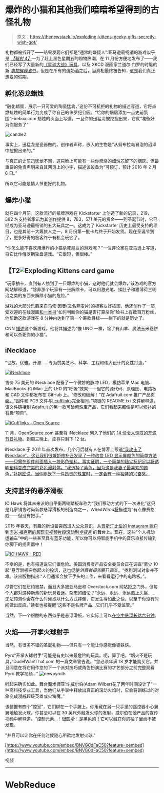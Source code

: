 # 爆炸的小猫和其他我们暗暗希望得到的古怪礼物

> 原文：<https://thenewstack.io/exploding-kittens-geeky-gifts-secretly-wish-got/>

礼物都被拆开了——结果发现它们都是“通常的嫌疑人”:亚马逊最畅销的游戏似乎是 [*【辐射 4】*](https://www.amazon.com/Fallout-4-PlayStation/dp/B00YQ2KCWO/ref=sr_1_1?ie=UTF8&qid=1450976430&sr=8-1&keywords=Fallout+4)—为了赶上黑色星期五的购物热潮，在 11 月份方便地发布了——我们已经写了大量新的[《星球大战》玩具](https://thenewstack.io/stars-wars-launches-new-mega-explosion-marketing/)，以及 XKCD 漫画家兰道尔·门罗的时髦的新 [*事物解释者*书](https://thenewstack.io/xkcd-cartoonist-explains-all-the-things/)。但是在所有的蛋奶酒之后，当真相最终被告知…这是我们真正想要的假期。

## 孵化恐龙蜡烛

“融化蜡蛋，展示一只可爱的陶瓷猛禽，”这份不可抗拒的礼物的描述写道，它将点燃蜡烛的简单行为变成了你自己的侏罗纪公园。“给你的蜗居添加一点史前氛围”Firebox.com 蜡烛的页面上写道，一旦你的迅猛龙被挖掘出来，它就“准备好为你服务了”

![candle2](img/bfa62f2f7165c96017f07b2f3a481155.png)

事实上，迅猛龙是瓷器做的。创作者声称，嵌入的生物是“从努布拉岛冒泡的沼泽中挖掘出来的。”

与真正的史前迅猛龙不同，这只脸上可能有一些你燃烧的蜡烛芯留下的烟灰。但最重要的免责声明来自其网页上的小字，描述该设备为“可预订，预计 2016 年 2 月 8 日。”

所以它可能是情人节更好的礼物。

## 爆炸小猫

就在四个月前，这款流行的纸牌游戏在 Kickstarter 上创造了新的记录，219，382 名支持者承诺为其创作提供 8，783，571 美元的资金——到圣诞节时，它已经成为亚马逊最畅销的五大玩具之一。这成为了 Kickstarter 历史上最受支持的项目，也是其前十大筹款人之一，8 月份第一批卡片终于开始发货。现在圣诞节到了，更多好奇的极客终于有机会玩它了。

"你怎么能不喜欢用爆炸的小猫杀死朋友的游戏呢？"一位评论家在亚马逊上写道，将它比作俄罗斯轮盘游戏。“它很短，但很棒。”

## 【T2![Exploding Kittens card game ](img/7d91927b9b2a8a9cc3a25912f883862b.png)

“玩家抽卡，直到有人抽到了一只爆炸的小猫，这时他们就会爆炸，”该游戏的官方网站解释道，“除非那个玩家有一张解除卡，可以用激光笔、揉肚子和猫薄荷三明治之类的东西来解除小猫的危险。”

游戏的大部分乐趣来自马修·因曼(又名燕麦片)的极客友好插图，他还创作了一部受欢迎的在线漫画[和一本书](http://theoatmeal.com/)“如何判断你的猫是否打算杀你”脸书上有数百万粉丝，他帮助这款游戏在 8 分钟内达到了第一个筹款目标——剩下的就是历史了。

CNN [描述](http://www.cnn.com/2015/01/20/homepage4/feat-exploding-kittens-viral-kickstarter/)这个新游戏，他将其描述为“像 UNO 一样，除了有山羊、魔法玉米卷饼和可以杀死你的小猫”。

## iNecklace

“世故。优雅。开源……专为赞美艺术、科学、工程和伟大设计的女性打造。”

[![iNecklace](img/b862f52869720e89ce44394fa26358ea.png)](https://thenewstack.io/wp-content/uploads/2015/12/iNecklace-440-03.jpg)

售价 75 美元的 iNecklace 配备了一个微妙的脉冲 LED，模仿苹果 Mac 电脑、MacBooks 和 iMac 上的 LED 的“呼吸”效果——但它的源代码、原理图、电路板和 CAD 文件都发布在 GitHub 上。“修改和破解！”在 Adafruit.com 推广产品页面[。](https://www.adafruit.com/products/440)“固件和 PCB 文件与[I cufflinks](https://www.adafruit.com/icufflinks)完全相同，”项链的 README.txt 文件解释道，该文件链接到 Adafruit 的另一款可破解珠宝产品，它们看起来都像是可以修补的有趣“项目”。

[![iCufflinks - Open Source](img/e88ec55e43ea26835eb6378b8f571b45.png)](https://thenewstack.io/wp-content/uploads/2015/12/iCufflinks-wearing.jpg)

11 月，OpenSource.com 甚至将 iNecklace 列入了他们的 [14 份令人惊叹的开源节日礼物](https://opensource.com/community/15/11/2015-open-source-holiday-gift-guide)。到周三晚上，库存只剩下 12 台。

iNecklace 于 2011 年首次发布，几个月后就有人在博客上写道[“我攻击了 iNecklace”，这让我们很嫉妒修补匠发现了一种改变 LED 显示屏颜色的简单方法——只需在组件前面插入一块彩色塑料。事实证明，一个简单的毡尖标记足以将透明塑料变成完美的彩色漫射体。“我选择了紫色，因为这是我妻子最喜欢的颜色，”补锅匠说。当你刚砍下一件昂贵的珠宝时，一定会有一种独特的兴奋感。](http://makezine.com/projects/ihacked-the-inecklace/)

## 支持蓝牙的悬浮滑板

IO Hawk 将其未来派的自平衡两轮踏板车称为“我们移动方式的下一次进化”这只是几家销售时尚新款悬浮滑板的制造商之一，Wired*Wired*[将](http://www.wired.com/2015/06/the-weird-story-of-the-viral-chinese-scooter-phunkeeduck-io-hawk/)描述为“有点像赛格威——但没有把手。”

2015 年春天，有趣的新设备突然进入公众意识，从[贾斯汀比伯的 Instagram 账户](https://www.instagram.com/p/2re8N0AvmJ/)到[杰米·福克斯的超现实视频片段滚动到*今夜秀*](https://youtu.be/I1Dxxdcidx0) 的舞台上。现在，这些“个人机动运输车”中的一些甚至具有蓝牙功能，所以你可以将智能手机中的音乐直接传输到你脚下的扬声器中！

[![IO HAWK - RED](img/544da25b3d53f2a6123a2001df851aad.png)](https://thenewstack.io/wp-content/uploads/2015/12/IO-HAWK-RED.png)

不幸的是，也有报道说它们很危险。美国消费者产品安全委员会正在调查“至少 10 起”悬浮滑板突然起火的投诉，这也促使*消费者报告*展开调查。“找到测试对象并不难。该出版物指出:“人们通常会放下手头的工作，来看看运行中的电路板。”。

尽管它们在纽约被禁，而且大多被亚马逊和 Overstock.com 网站拒之门外，但每个人都对这种新潮的新玩具着迷。杂志的结论？“永远、永远、永远戴上头盔……无法预测你会在什么时候或以什么方式摔倒，它发生得如此之快，以至于你没有时间做出反应。”读者也被提醒“这些不是名牌产品…它们几乎不受监管。”

当然，下一个很酷的东西似乎是悬浮滑板，它实际上可以[在空中悬浮长达六分钟](http://www.theverge.com/2015/12/24/10663228/arcaspace-arcaboard-hoverboard-skateboard)。

## 火焰——开掌火球射手

当然，有很多不错的圣诞礼物——但只有一个能让你感觉像钢铁侠。

Pyro“开掌火球射手”可能是有史以来最危险的玩具。呃，算了吧。“烟火不是玩具，”DudeIWantThat.com 的一篇文章警告说。“您必须年满 18 岁才能购买它，并且同意在将它用作您的下一个派对技巧或角色扮演比赛的才艺部分之前完整观看 Pyro 教学视频…”
![newpyroth](img/1966d235a8649c4b59cd2604bdc6123a.png)

听起来确实如此。舞台魔术师亚当·威尔伯(Adam Wilber)花了两年时间设计了“一种高科技专业工具，当他们从手掌中释放出真正的滚动火焰时，它会将训练过的对象变成漫威超级英雄或火海魔。”

该装置有四个“腔室”，它们绑在一个手腕上。你用藏在另一只手里的遥控器小心翼翼地触发火球。你甚至可以在 30 英尺外触发火球的发射，威尔伯在他产品的宣传视频中解释道。“控制元素…！很圆滑！是黑色的！它可以藏在你的袖子里而不被发现。

"并且可以让你在任何时候随心所欲地发射火球."

[https://www.youtube.com/embed/BNVG0dFaC50?feature=oembed](https://www.youtube.com/embed/BNVG0dFaC50?feature=oembed)

视频

* * *

# WebReduce

<svg xmlns:xlink="http://www.w3.org/1999/xlink" viewBox="0 0 68 31" version="1.1"><title>Group</title> <desc>Created with Sketch.</desc></svg>